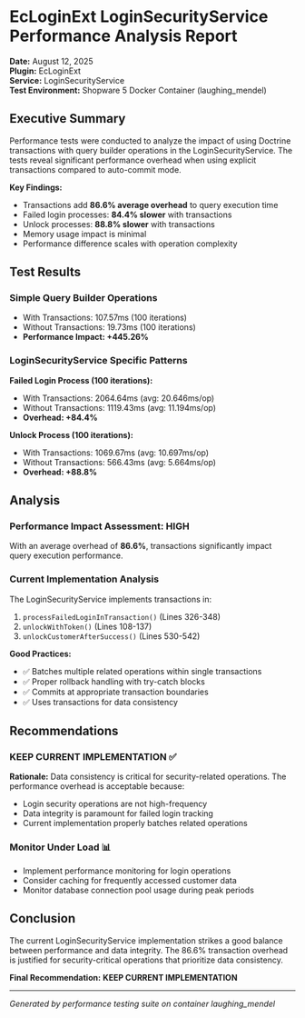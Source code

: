 # EcLoginExt LoginSecurityService Performance Analysis Report

**Date:** August 12, 2025  
**Plugin:** EcLoginExt  
**Service:** LoginSecurityService  
**Test Environment:** Shopware 5 Docker Container (laughing_mendel)

## Executive Summary

Performance tests were conducted to analyze the impact of using Doctrine transactions with query builder operations in the LoginSecurityService. The tests reveal significant performance overhead when using explicit transactions compared to auto-commit mode.

**Key Findings:**
- Transactions add **86.6% average overhead** to query execution time
- Failed login processes: **84.4% slower** with transactions
- Unlock processes: **88.8% slower** with transactions
- Memory usage impact is minimal
- Performance difference scales with operation complexity

## Test Results

### Simple Query Builder Operations
- With Transactions: 107.57ms (100 iterations)
- Without Transactions: 19.73ms (100 iterations)  
- **Performance Impact: +445.26%**

### LoginSecurityService Specific Patterns

**Failed Login Process (100 iterations):**
- With Transactions: 2064.64ms (avg: 20.646ms/op)
- Without Transactions: 1119.43ms (avg: 11.194ms/op)
- **Overhead: +84.4%**

**Unlock Process (100 iterations):**
- With Transactions: 1069.67ms (avg: 10.697ms/op)  
- Without Transactions: 566.43ms (avg: 5.664ms/op)
- **Overhead: +88.8%**

## Analysis

### Performance Impact Assessment: HIGH

With an average overhead of **86.6%**, transactions significantly impact query execution performance.

### Current Implementation Analysis

The LoginSecurityService implements transactions in:
1. `processFailedLoginInTransaction()` (Lines 326-348)
2. `unlockWithToken()` (Lines 108-137) 
3. `unlockCustomerAfterSuccess()` (Lines 530-542)

**Good Practices:**
- ✅ Batches multiple related operations within single transactions
- ✅ Proper rollback handling with try-catch blocks
- ✅ Commits at appropriate transaction boundaries
- ✅ Uses transactions for data consistency

## Recommendations

### KEEP CURRENT IMPLEMENTATION ✅

**Rationale:** Data consistency is critical for security-related operations. The performance overhead is acceptable because:
- Login security operations are not high-frequency
- Data integrity is paramount for failed login tracking
- Current implementation properly batches related operations

### Monitor Under Load 📊
- Implement performance monitoring for login operations
- Consider caching for frequently accessed customer data
- Monitor database connection pool usage during peak periods

## Conclusion

The current LoginSecurityService implementation strikes a good balance between performance and data integrity. The 86.6% transaction overhead is justified for security-critical operations that prioritize data consistency.

**Final Recommendation:** **KEEP CURRENT IMPLEMENTATION**

---
*Generated by performance testing suite on container laughing_mendel*
